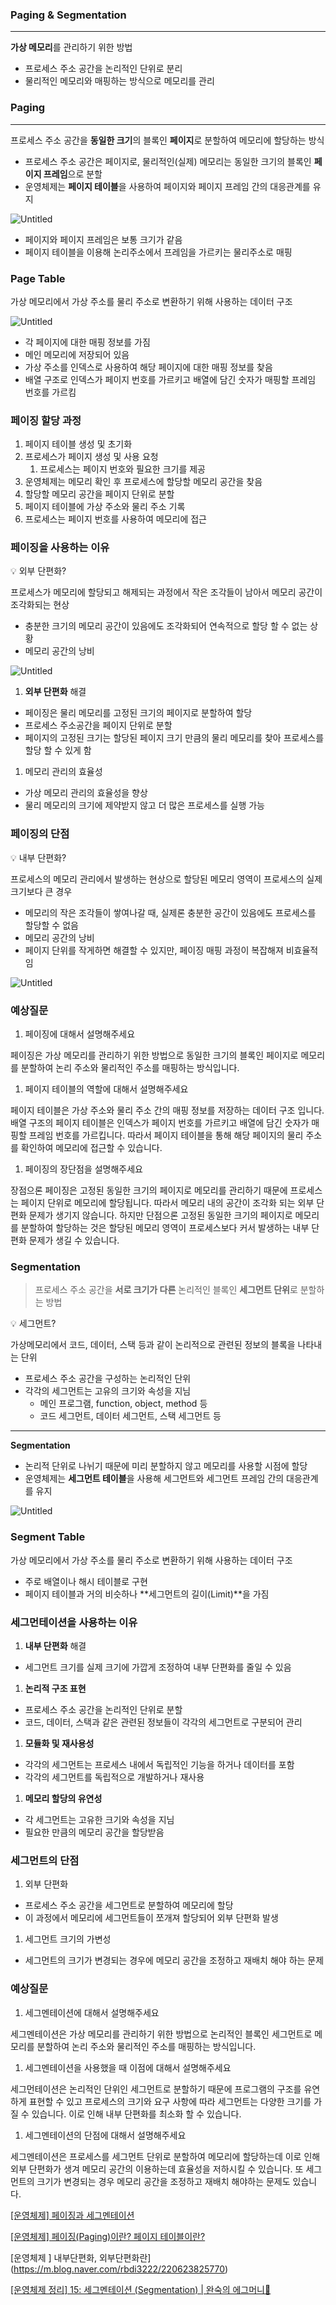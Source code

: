 ### Paging & Segmentation

---

**가상 메모리**를 관리하기 위한 방법

- 프로세스 주소 공간을 논리적인 단위로 분리
- 물리적인 메모리와 매핑하는 방식으로 메모리를 관리

### Paging

---

프로세스 주소 공간을 **동일한 크기**의 블록인 **페이지**로 분할하여 메모리에 할당하는 방식

- 프로세스 주소 공간은 페이지로, 물리적인(실제) 메모리는 동일한 크기의 블록인 **페이지 프레임**으로 분할
- 운영체제는 **페이지 테이블**을 사용하여 페이지와 페이지 프레임 간의 대응관계를 유지

![Untitled](https://s3-us-west-2.amazonaws.com/secure.notion-static.com/e5c15fa3-0fe6-419b-a3fb-264f5caa9985/Untitled.png)

- 페이지와 페이지 프레임은 보통 크기가 같음
- 페이지 테이블을 이용해 논리주소에서 프레임을 가르키는 물리주소로 매핑

### Page Table

가상 메모리에서 가상 주소를 물리 주소로 변환하기 위해 사용하는 데이터 구조

![Untitled](https://s3-us-west-2.amazonaws.com/secure.notion-static.com/608186b0-82af-438a-87a8-681df277cce2/Untitled.png)

- 각 페이지에 대한 매핑 정보를 가짐
- 메인 메모리에 저장되어 있음
- 가상 주소를 인덱스로 사용하여 해당 페이지에 대한 매핑 정보를 찾음
- 배열 구조로 인덱스가 페이지 번호를 가르키고 배열에 담긴 숫자가 매핑할 프레임 번호를 가르킴

### 페이징 할당 과정

1. 페이지 테이블 생성 및 초기화
2. 프로세스가 페이지 생성 및 사용 요청
    1. 프로세스는 페이지 번호와 필요한 크기를 제공
3. 운영체제는 메모리 확인 후 프로세스에 할당할 메모리 공간을 찾음
4. 할당할 메모리 공간을 페이지 단위로 분할
5. 페이지 테이블에 가상 주소와 물리 주소 기록
6. 프로세스는 페이지 번호를 사용하여 메모리에 접근

### 페이징을 사용하는 이유

<aside>
💡 외부 단편화?

</aside>

프로세스가 메모리에 할당되고 해제되는 과정에서 작은 조각들이 남아서 메모리 공간이 조각화되는 현상

- 충분한 크기의 메모리 공간이 있음에도 조각화되어 연속적으로 할당 할 수 없는 상황
- 메모리 공간의 낭비

![Untitled](https://s3-us-west-2.amazonaws.com/secure.notion-static.com/8af4c07f-e836-45dd-ac1f-54f4d6a7a610/Untitled.png)

1. **외부 단편화** 해결
- 페이징은 물리 메모리를 고정된 크기의 페이지로 분할하여 할당
- 프로세스 주소공간을 페이지 단위로 분할
- 페이지의 고정된 크기는 할당된 페이지 크기 만큼의 물리 메모리를 찾아 프로세스를 할당 할 수 있게 함
1. 메모리 관리의 효율성
- 가상 메모리 관리의 효율성을 향상
- 물리 메모리의 크기에 제약받지 않고 더 많은 프로세스를 실행 가능

### 페이징의 단점

<aside>
💡 내부 단편화?

</aside>

프로세스의 메모리 관리에서 발생하는 현상으로 할당된 메모리 영역이 프로세스의 실제 크기보다 큰 경우

- 메모리의 작은 조각들이 쌓여나갈 때, 실제론 충분한 공간이 있음에도 프로세스를 할당할 수 없음
- 메모리 공간의 낭비
- 페이지 단위를 작게하면 해결할 수 있지만, 페이징 매핑 과정이 복잡해져 비효율적임

![Untitled](https://s3-us-west-2.amazonaws.com/secure.notion-static.com/4b552f0e-3c36-45f0-8d79-3532d6abd21d/Untitled.png)

### 예상질문

1. 페이징에 대해서 설명해주세요

페이징은 가상 메모리를 관리하기 위한 방법으로 동일한 크기의 블록인 페이지로 메모리를 분할하여 논리 주소와 물리적인 주소를 매핑하는 방식입니다.

1. 페이지 테이블의 역할에 대해서 설명해주세요

페이지 테이블은 가상 주소와 물리 주소 간의 매핑 정보를 저장하는 데이터 구조 입니다. 배열 구조의 페이지 테이블은 인덱스가 페이지 번호를 가르키고 배열에 담긴 숫자가 매핑할 프레임 번호를 가르킵니다. 따라서 페이지 테이블을 통해 해당 페이지의 물리 주소를 확인하여 메모리에 접근할 수 있습니다.

1. 페이징의 장단점을 설명해주세요

장점으론 페이징은 고정된 동일한 크기의 페이지로 메모리를 관리하기 때문에 프로세스는 페이지 단위로 메모리에 할당됩니다. 따라서 메모리 내의 공간이 조각화 되는 외부 단편화 문제가 생기지 않습니다. 하지만 단점으론 고정된 동일한 크기의 페이지로 메모리를 분할하여 할당하는 것은 할당된 메모리 영역이 프로세스보다 커서 발생하는 내부 단편화 문제가 생길 수 있습니다.

### Segmentation

> 프로세스 주소 공간을 **서로 크기가 다른** 논리적인 블록인 **세그먼트 단위**로 분할하는 방법
> 

<aside>
💡 세그먼트?

</aside>

가상메모리에서 코드, 데이터, 스택 등과 같이 논리적으로 관련된 정보의 블록을 나타내는 단위

- 프로세스 주소 공간을 구성하는 논리적인 단위
- 각각의 세그먼트는 고유의 크기와 속성을 지님
    - 메인 프로그램, function, object, method 등
    - 코드 세그먼트, 데이터 세그먼트, 스택 세그먼트 등

---

**Segmentation**

- 논리적 단위로 나뉘기 때문에 미리 분할하지 않고 메모리를 사용할 시점에 할당
- 운영체제는 **세그먼트 테이블**을 사용해 세그먼트와 세그먼트 프레임 간의 대응관계를 유지

![Untitled](https://s3-us-west-2.amazonaws.com/secure.notion-static.com/e24ad374-bc5f-4be4-aa0b-359b9da367c9/Untitled.png)

### Segment Table

가상 메모리에서 가상 주소를 물리 주소로 변환하기 위해 사용하는 데이터 구조

- 주로 배열이나 해시 테이블로 구현
- 페이지 테이블과 거의 비슷하나 **세그먼트의 길이(Limit)**을 가짐

### 세그먼테이션을 사용하는 이유

1. **내부 단편화** 해결
- 세그먼트 크기를 실제 크기에 가깝게 조정하여 내부 단편화를 줄일 수 있음
1. **논리적 구조 표현**
- 프로세스 주소 공간을 논리적인 단위로 분할
- 코드, 데이터, 스택과 같은 관련된 정보들이 각각의 세그먼트로 구분되어 관리
1. **모듈화 및 재사용성**
- 각각의 세그먼트는 프로세스 내에서 독립적인 기능을 하거나 데이터를 포함
- 각각의 세그먼트를 독립적으로 개발하거나 재사용
1. **메모리 할당의 유연성**
- 각 세그먼트는 고유한 크기와 속성을 지님
- 필요한 만큼의 메모리 공간을 할당받음

### 세그먼트의 단점

1. 외부 단편화
- 프로세스 주소 공간을 세그먼트로 분할하여 메모리에 할당
- 이 과정에서 메모리에 세그먼트들이 쪼개져 할당되어 외부 단편화 발생
1. 세그먼트 크기의 가변성
- 세그먼트의 크기가 변경되는 경우에 메모리 공간을 조정하고 재배치 해야 하는 문제

### 예상질문

1. 세그멘테이션에 대해서 설명해주세요

세그멘테이션은 가상 메모리를 관리하기 위한 방법으로 논리적인 블록인 세그먼트로 메모리를 분할하여 논리 주소와 물리적인 주소를 매핑하는 방식입니다.

1. 세그멘테이션을 사용했을 때 이점에 대해서 설명해주세요

세그먼테이션은 논리적인 단위인 세그먼트로 분할하기 때문에 프로그램의 구조를 유연하게 표현할 수 있고 프로세스의 크기와 요구 사항에 따라 세그먼트는 다양한 크기를 가질 수 있습니다. 이로 인해 내부 단편화를 최소화 할 수 있습니다. 

1. 세그멘테이션의 단점에 대해서 설명해주세요

세그멘테이션은 프로세스를 세그먼트 단위로 분할하여 메모리에 할당하는데 이로 인해 외부 단편화가 생겨 메모리 공간의 이용하는데 효율성을 저하시킬 수 있습니다. 또 세그먼트의 크기가 변경되는 경우 메모리 공간을 조정하고 재배치 해야하는 문제도 있습니다.

[[운영체제] 페이징과 세그멘테이션](https://steady-coding.tistory.com/524)

[[운영체제] 페이징(Paging)이란? 페이지 테이블이란?](https://code-lab1.tistory.com/55)

[운영체제 ] 내부단편화, 외부단편화란](https://m.blog.naver.com/rbdi3222/220623825770)

[[운영체제 정리] 15: 세그멘테이션 (Segmentation) | 완숙의 에그머니🍳](https://wansook0316.github.io/cs/os/2020/04/06/운영체제-정리-15-세그멘테이션.html)

